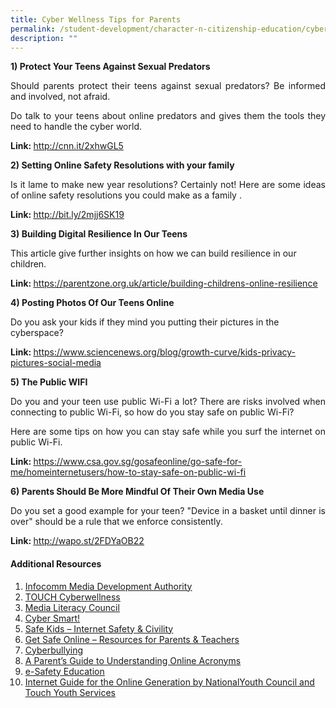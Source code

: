 ```yaml
---
title: Cyber Wellness Tips for Parents
permalink: /student-development/character-n-citizenship-education/cyber-wellness-tips-for-parents-2019/
description: ""
---
```

<p><strong>1) Protect Your Teens Against Sexual Predators</strong></p>
<p></p><p align="justify">Should parents protect their teens against sexual predators? Be informed and involved, not afraid.&nbsp;<br></p><p align="justify">Do talk to your teens about online predators and gives them the tools they need to handle the cyber world.</p>
<p><strong>Link: </strong><a href="http://www.google.com/appserve/mkt/p/AF35woSaJ7eaT3Z13C-Xy1xu9ug5Js3ol29yewro4BVknC2Ru4Fkdx_y7Z9Vv-mfUGkdRpKEelx3yJc">http://cnn.it/2xhwGL5</a></p>
<p><strong>2)&nbsp;Setting Online Safety Resolutions with your family</strong></p>
<p></p><p align="justify">Is it lame to make new year resolutions? Certainly not! Here are some ideas of online safety resolutions you could make as a family .</p>
<p><strong>Link: </strong><a href="http://bit.ly/2mjj6SK19"><u>http://bit.ly/2mjj6SK</u>19</a></p>
<p><strong>3) Building Digital Resilience In Our Teens</strong></p>
<p>This article give further insights on how we can build resilience in our children.</p>
<p><strong>Link: </strong><a href="https://parentzone.org.uk/article/building-childrens-online-resilience"><u>https://parentzone.org.uk/article/building-childrens-online-resilience</u></a></p>
<p><strong>4) Posting Photos Of Our Teens Online</strong></p>
<p>Do you ask your kids if they mind you putting their pictures in the cyberspace?</p>
<p><strong>Link: </strong><u><a href="https://www.sciencenews.org/blog/growth-curve/kids-privacy-pictures-social-media%20">https://www.sciencenews.org/blog/growth-curve/kids-privacy-pictures-social-media</a></u><strong><br></strong></p>
<p><strong>5) The Public WIFI</strong></p>
<p></p><p align="justify">Do you and your teen use public Wi-Fi a lot? There are risks involved when connecting to public Wi-Fi, so how do you stay safe on public Wi-Fi?<br></p><p align="justify">Here are some tips on how you can stay safe while you surf the internet on public Wi-Fi.</p>
<p><strong>Link: </strong><a href="https://www.csa.gov.sg/gosafeonline/go-safe-for-me/homeinternetusers/how-to-stay-safe-on-public-wi-fi"><u>https://www.csa.gov.sg/gosafeonline/go-safe-for-me/homeinternetusers/how-to-stay-safe-on-public-wi-fi</u></a></p>
<p><strong>6) Parents Should Be More Mindful Of Their Own Media Use</strong></p>
<p></p><p align="justify">Do you set a good example for your teen? "Device in a basket until dinner is over" should be a rule that we enforce consistently.&nbsp;</p>
<p><strong>Link: </strong><a href="http://wapo.st/2FDYaOB22"><u>http://wapo.st/2FDYaOB22</u></a></p>
<h4><strong>Additional Resources&nbsp;</strong></h4>
<ol>
<li><u><a href="https://www.imda.gov.sg/">Infocomm Media Development Authority</a></u></li>
<li><u><a href="http://touchcyberwellness.org/">TOUCH Cyberwellness</a></u></li>
<li><a href="http://www.medialiteracycouncil.sg/campaign2017/Pages/index.html"><u>Media Literacy Council</u></a></li>
<li><u><a href="http://www.cybersmart.org/">Cyber Smart!</a></u></li>
<li><u><a href="http://www.safekids.com/">Safe Kids – Internet Safety &amp; Civility</a></u></li>
<li><u><a href="https://www.getsafeonline.org/">Get Safe Online – Resources for Parents &amp; Teachers</a></u></li>
<li><u><a href="http://www.cyberbullying.ca/">Cyberbullying</a></u></li>
<li><u><a href="https://www.familyeducation.com/life/online-acronyms/parents-guide-understanding-online-texting-acronyms">A Parent’s Guide to Understanding Online Acronyms</a></u></li>
<li><u><a href="http://www.isafe.org/">e-Safety Education</a></u></li>
<li><u><a href="https://www.msf.gov.sg/Pages/default.aspx">Internet Guide for the Online Generation by NationalYouth Council and Touch Youth Services</a></u></li>
</ol>